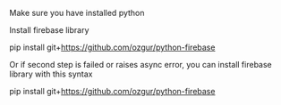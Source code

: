 Make sure you have installed python

Install firebase library


pip install git+https://github.com/ozgur/python-firebase

Or if second step is failed or raises async error, you can install firebase library with this syntax


pip install git+https://github.com/ozgur/python-firebase
